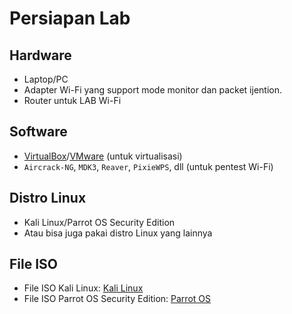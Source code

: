 # Persiapan Lab

## Hardware

- Laptop/PC
- Adapter Wi-Fi yang support mode monitor dan packet ijention.
- Router untuk LAB Wi-Fi

## Software

- [VirtualBox](https://www.virtualbox.org/wiki/Downloads)/[VMware](https://www.vmware.com/) (untuk virtualisasi)
- `Aircrack-NG`, `MDK3`, `Reaver`, `PixieWPS`, dll (untuk pentest Wi-Fi)

## Distro Linux
- Kali Linux/Parrot OS Security Edition
- Atau bisa juga pakai distro Linux yang lainnya

## File ISO
- File ISO Kali Linux:
  [Kali Linux](https://www.kali.org/get-kali/)
- File ISO Parrot OS Security Edition:
  [Parrot OS](https://parrotsec.org/download)
